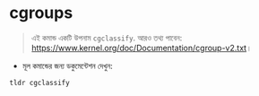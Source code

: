 # cgroups

> এই কমান্ড একটি উপনাম `cgclassify`.
> আরও তথ্য পাবেন: <https://www.kernel.org/doc/Documentation/cgroup-v2.txt>।

- মূল কমান্ডের জন্য ডকুমেন্টেশন দেখুন:

`tldr cgclassify`
